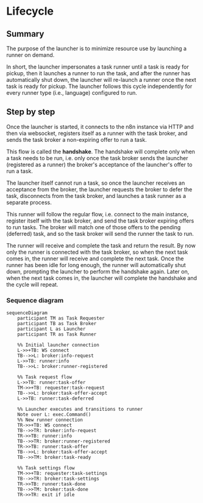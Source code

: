# Lifecycle

## Summary

The purpose of the launcher is to minimize resource use by launching a runner on demand. 

In short, the launcher impersonates a task runner until a task is ready for pickup, then it launches a runner to run the task, and after the runner has automatically shut down, the launcher will re-launch a runner once the next task is ready for pickup. The launcher follows this cycle independently for every runner type (i.e., language) configured to run.

## Step by step

Once the launcher is started, it connects to the n8n instance via HTTP and then via websocket, registers itself as a runner with the task broker, and sends the task broker a non-expiring offer to run a task.

This flow is called the **handshake**. The handshake will complete only when a task needs to be run, i.e. only once the task broker sends the launcher (registered as a runner) the broker's acceptance of the launcher's offer to run a task.

The launcher itself cannot run a task, so once the launcher receives an acceptance from the broker, the launcher requests the broker to defer the task, disconnects from the task broker, and launches a task runner as a separate process.

This runner will follow the regular flow, i.e. connect to the main instance, register itself with the task broker, and send the task broker expiring offers to run tasks. The broker will match one of those offers to the pending (deferred) task, and so the task broker will send the runner the task to run.

The runner will receive and complete the task and return the result. By now only the runner is connected with the task broker, so when the next task comes in, the runner will receive and complete the next task. Once the runner has been idle for long enough, the runner will automatically shut down, prompting the launcher to perform the handshake again. Later on, when the next task comes in, the launcher will complete the handshake and the cycle will repeat.

### Sequence diagram

```mermaid
sequenceDiagram
    participant TM as Task Requester
    participant TB as Task Broker
    participant L as Launcher
    participant TR as Task Runner

    %% Initial launcher connection
    L->>+TB: WS connect
    TB-->>L: broker:info-request
    L->>TB: runner:info
    TB-->>L: broker:runner-registered

    %% Task request flow
    L->>TB: runner:task-offer
    TM->>+TB: requester:task-request
    TB-->>L: broker:task-offer-accept
    L->>TB: runner:task-deferred

    %% Launcher executes and transitions to runner
    Note over L: exec.Command()
    %% New runner connection
    TR->>+TB: WS connect
    TB-->>TR: broker:info-request
    TR->>TB: runner:info
    TB-->>TR: broker:runner-registered
    TR->>TB: runner:task-offer
    TB-->>L: broker:task-offer-accept
    TB-->>TM: broker:task-ready

    %% Task settings flow
    TM->>+TB: requester:task-settings
    TB-->>TR: broker:task-settings
    TR->>TB: runner:task-done
    TB-->>TM: broker:task-done
    TR->>TR: exit if idle
```
